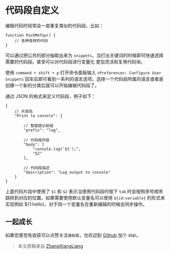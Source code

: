 # 代码段自定义

编辑代码时经常会一直重复类似的代码段，比如：

```
function PushMeTop() {
    // 各种各样的代码
}
```

可以通过把公共的部分抽取出来为 `snippets`，当打出关键词的时候即可快速选择需要的代码段。甚至可以对代码段进行变量化 更加灵活和复用代码块。

使用 `command + shift + p` 打开命令面板输入 `>Preferences: Configure User Snippets` 回车后即可看到一系列的语言选项。选择一个代码段所属的语言或者是创建一个新的分类后就可以开始编辑代码段了。

通过 JSON 的格式来定义代码段，例子如下：

```
{
    // 片段名
    "Print to console": {

        // 智能提示前缀
        "prefix": "log",

        // 代码段内容
        "body": [
            "console.log('$1');",
            "$2"
        ],

        // 代码段描述
        "description": "Log output to console"
    }
}
```

上面代码片段中使用了 `$1` 和 `$2` 表示当使用代码段时按下 `tab` 时会按照序号顺序跳转到对应的位置。如果需要使用默认变量名可以使用 `${id:variable}` 的形式来实现例如 ${1:hello}，对于同一个变量名在重新编辑的时候会同步操作。

## 一起成长

如果您感觉有收获可以点赞关注`激励我`，也欢迎到 [Github](https://github.com/zhangxiangliang/vscode-tutorial) 加个 star。

> 本文原稿来自 [ZhangXiangLiang](https://github.com/zhangxiangliang)